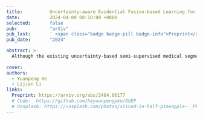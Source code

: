 ```yaml
---
title:          Uncertainty-aware Evidential Fusion-based Learning for Semi-supervised Medical Image Segmentation
date:           2024-04-09 00:10:00 +0800
selected:       false
pub:            "arXiv"
pub_last:       ' <span class="badge badge-pill badge-info">Preprint</span>'
pub_date:       "2024"

abstract: >- 
  Although the existing uncertainty-based semi-supervised medical segmentation methods have achieved excellent performance, they usually only consider a single uncertainty evaluation, which often fails to solve the problem related to credibility completely. Therefore, based on the framework of evidential deep learning, this paper integrates the evidential predictive results in the cross-region of mixed and original samples to reallocate the confidence degree and uncertainty measure of each voxel, which is realized by emphasizing uncertain information of probability assignments fusion rule of traditional evidence theory. Furthermore, we design a voxel-level asymptotic learning strategy by introducing information entropy to combine with the fused uncertainty measure to estimate voxel prediction more precisely. The model will gradually pay attention to the prediction results with high uncertainty in the learning process, to learn the features that are difficult to master. The experimental results on LA, Pancreas-CT, ACDC and TBAD datasets demonstrate the superior performance of our proposed method in comparison with the existing state of the arts.
  
cover:    
authors:      
  - Yuanpeng He
  - Lijian Li
links:
  Preprint: https://arxiv.org/abs/2404.06177
  # Code:  https://github.com/heyuanpengpku/GUEF
  # Unsplash: https://unsplash.com/photos/sliced-in-half-pineapple--_PLJZmHZzk
---
```

